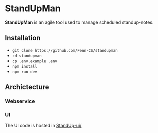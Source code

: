 # StandUpMan

**StandUpMan** is an agile tool used to manage scheduled standup-notes.


## Installation 

- `git clone https://github.com/Fenn-CS/standupman`
- `cd standupman`
- `cp .env.example .env`
- `npm install`
- `npm run dev` 

## Archictecture 

### Webservice

### UI

The UI code is hosted in [StandUp-ui/](#)
